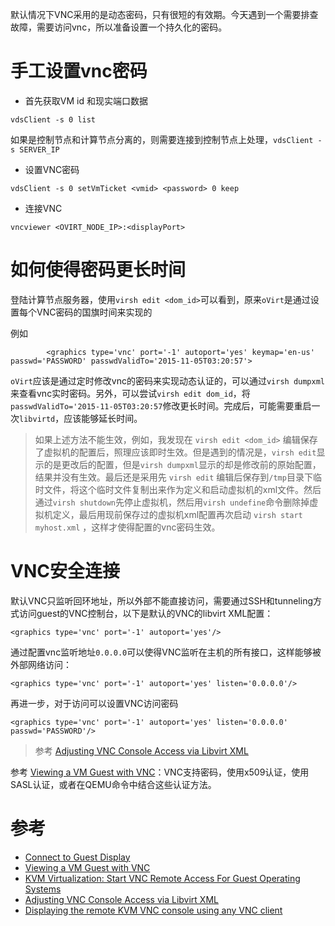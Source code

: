 默认情况下VNC采用的是动态密码，只有很短的有效期。今天遇到一个需要排查故障，需要访问vnc，所以准备设置一个持久化的密码。

# 手工设置vnc密码

* 首先获取VM id 和现实端口数据

```
vdsClient -s 0 list
```

如果是控制节点和计算节点分离的，则需要连接到控制节点上处理，`vdsClient -s SERVER_IP`

* 设置VNC密码

```
vdsClient -s 0 setVmTicket <vmid> <password> 0 keep
```

* 连接VNC

```
vncviewer <OVIRT_NODE_IP>:<displayPort>
```

# 如何使得密码更长时间

登陆计算节点服务器，使用`virsh edit <dom_id>`可以看到，原来`oVirt`是通过设置每个VNC密码的国旗时间来实现的

例如

```
        <graphics type='vnc' port='-1' autoport='yes' keymap='en-us' passwd='PASSWORD' passwdValidTo='2015-11-05T03:20:57'>
```

`oVirt`应该是通过定时修改vnc的密码来实现动态认证的，可以通过`virsh dumpxml`来查看vnc实时密码。另外，可以尝试`virsh edit dom_id`，将`passwdValidTo='2015-11-05T03:20:57`修改更长时间。完成后，可能需要重启一次`libvirtd`，应该能够延长时间。

> 如果上述方法不能生效，例如，我发现在 `virsh edit <dom_id>` 编辑保存了虚拟机的配置后，照理应该即时生效。但是遇到的情况是，`virsh edit`显示的是更改后的配置，但是`virsh dumpxml`显示的却是修改前的原始配置，结果并没有生效。最后还是采用先 `virsh edit` 编辑后保存到`/tmp`目录下临时文件，将这个临时文件复制出来作为定义和启动虚拟机的xml文件。然后通过`virsh shutdown`先停止虚拟机，然后用`virsh undefine`命令删除掉虚拟机定义，最后用现前保存过的虚拟机xml配置再次启动 `virsh start myhost.xml` ，这样才使得配置的vnc密码生效。

# VNC安全连接

默认VNC只监听回环地址，所以外部不能直接访问，需要通过SSH和tunneling方式访问guest的VNC控制台，以下是默认的VNC的libvirt XML配置：

```
<graphics type='vnc' port='-1' autoport='yes'/>
```

通过配置vnc监听地址`0.0.0.0`可以使得VNC监听在主机的所有接口，这样能够被外部网络访问：

```
<graphics type='vnc' port='-1' autoport='yes' listen='0.0.0.0'/>
```
再进一步，对于访问可以设置VNC访问密码

```
<graphics type='vnc' port='-1' autoport='yes' listen='0.0.0.0' passwd='PASSWORD'/>
```

> 参考 [Adjusting VNC Console Access via Libvirt XML](http://blog.scottlowe.org/2013/09/10/adjusting-vnc-console-access-via-libvirt-xml/)

参考 [Viewing a VM Guest with VNC](https://www.suse.com/documentation/sles11/book_kvm/data/cha_qemu_running_vnc.html)：VNC支持密码，使用x509认证，使用SASL认证，或者在QEMU命令中结合这些认证方法。

# 参考

* [Connect to Guest Display](https://www.ovirt.org/documentation/how-to/guest-console/connect-to-guest-display/)
* [Viewing a VM Guest with VNC](https://www.suse.com/documentation/sles11/book_kvm/data/cha_qemu_running_vnc.html)
* [KVM Virtualization: Start VNC Remote Access For Guest Operating Systems](https://www.cyberciti.biz/faq/linux-kvm-vnc-for-guest-machine/)
* [Adjusting VNC Console Access via Libvirt XML](http://blog.scottlowe.org/2013/09/10/adjusting-vnc-console-access-via-libvirt-xml/)
* [Displaying the remote KVM VNC console using any VNC client](http://www.ibm.com/support/knowledgecenter/linuxonibm/liaat/liaatkvmsecvncclient.htm)